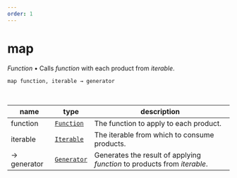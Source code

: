 ```yaml
---
order: 1
---
```

# map

_Function_ &bull; Calls _function_ with each product from _iterable_.

<pre><code>map function, iterable &rarr; generator</code></pre>
<br>

| name | type | description |
|------|------|-------------|
|function|[`Function`][Function]|The function to apply to each product.|
|iterable|[`Iterable`][Iterable]|The iterable from which to consume products.|
|&rarr; generator|[`Generator`][Generator]|Generates the result of applying _function_ to products from _iterable_.|




[Function]: https://developer.mozilla.org/en-US/docs/Web/JavaScript/Reference/Global_Objects/Function
[Iterable]: #
[Generator]: #